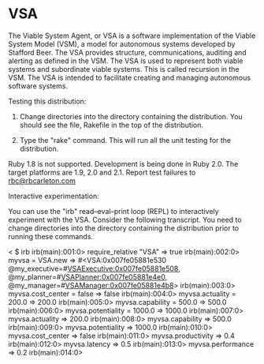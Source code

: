 VSA
===

The Viable System Agent, or VSA is a software implementation of the
Viable System Model (VSM), a model for autonomous systems developed
by Stafford Beer. The VSA provides structure, communications,
auditing and alerting as defined in the VSM. The VSA is used to
represent both viable systems and subordinate viable systems. This
is called recursion in the VSM. The VSA is intended to facilitate
creating and managing autonomous software systems.

Testing this distribution:

1) Change directories into the directory containing the distribution.
You should see the file, Rakefile in the top of the distribution.

2) Type the "rake" command. This will run all the unit testing for
the distribution.

Ruby 1.8 is not supported. Development is being done in Ruby 2.0.
The target platforms are 1.9, 2.0 and 2.1. Report test failures to
rbc@rbcarleton.com

Interactive experimentation:

You can use the "irb" read–eval–print loop (REPL) to interactively
experiment with the VSA. Consider the following transcript. You
need to change directories into the directory containing the
distribution prior to running these commands.

<
$ irb
irb(main):001:0> require_relative "VSA"
=> true
irb(main):002:0> myvsa = VSA.new
=> #<VSA:0x007fe05881e530 @my_executive=#<VSAExecutive:0x007fe05881e508>, @my_planner=#<VSAPlanner:0x007fe05881e4e0>, @my_manager=#<VSAManager:0x007fe05881e4b8>>
irb(main):003:0> myvsa.cost_center = false
=> false
irb(main):004:0> myvsa.actuality = 200.0
=> 200.0
irb(main):005:0> myvsa.capability = 500.0
=> 500.0
irb(main):006:0> myvsa.potentiality = 1000.0
=> 1000.0
irb(main):007:0> myvsa.actuality
=> 200.0
irb(main):008:0> myvsa.capability
=> 500.0
irb(main):009:0> myvsa.potentiality
=> 1000.0
irb(main):010:0> myvsa.cost_center
=> false
irb(main):011:0> myvsa.productivity
=> 0.4
irb(main):012:0> myvsa.latency
=> 0.5
irb(main):013:0> myvsa.performance
=> 0.2
irb(main):014:0>
>
